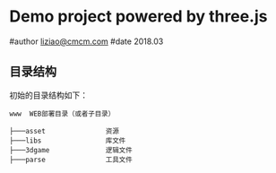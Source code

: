 # Demo project powered by three.js

#author liziao@cmcm.com
#date   2018.03

## 目录结构

初始的目录结构如下：

~~~
www  WEB部署目录（或者子目录）

├───asset               资源
├───libs                库文件              
├───3dgame              逻辑文件
├───parse               工具文件